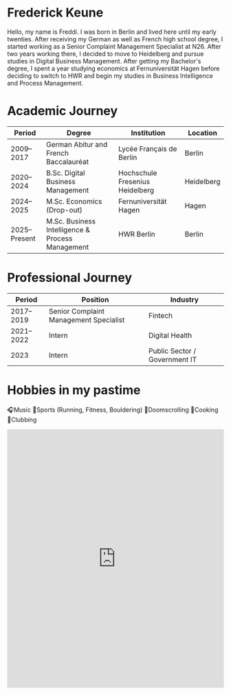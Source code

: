# Frederick Keune

Hello, my name is Freddi. I was born in Berlin and lived here until my early twenties. After receiving my German as well as French high school degree, I started working as a Senior Complaint Management Specialist at N26. After two years working there, I decided to move to Heidelberg and pursue studies in Digital Business Management. After getting my Bachelor's degree, I spent a year studying economics at Fernuniversität Hagen before deciding to switch to HWR and begin my studies in Business Intelligence and Process Management.

# Academic Journey

| Period         | Degree                                           | Institution                     | Location   |
|----------------|--------------------------------------------------|----------------------------------|-------------|
| 2009–2017      | German Abitur and French Baccalauréat            | Lycée Français de Berlin         | Berlin      |
| 2020–2024      | B.Sc. Digital Business Management                | Hochschule Fresenius Heidelberg  | Heidelberg  |
| 2024–2025      | M.Sc. Economics (Drop-out)                       | Fernuniversität Hagen            | Hagen       |
| 2025–Present   | M.Sc. Business Intelligence & Process Management | HWR Berlin                       | Berlin      |

# Professional Journey

| Period       | Position                         | Industry                 |
|---------------|----------------------------------|--------------------------|
| 2017–2019     | Senior Complaint Management Specialist | Fintech                  |
| 2021–2022     | Intern                           | Digital Health           |
| 2023          | Intern                           | Public Sector / Government IT |


# Hobbies in my pastime

🎧Music
🚴Sports (Running, Fitness, Bouldering)
📱Doomscrolling
🍤Cooking
👯Clubbing


<iframe
  src="https://frederickkeune.github.io/BIPM2025/academic_journey_map.html"
  width="100%"
  height="600"
  style="border:none;">
</iframe>

